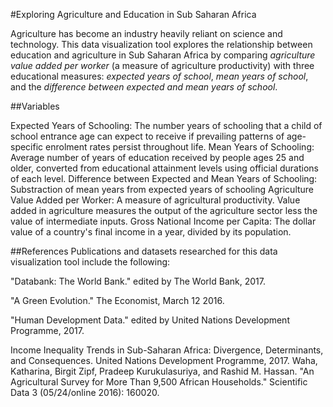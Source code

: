 #Exploring Agriculture and Education in Sub Saharan Africa 

Agriculture has become an industry heavily reliant on science and technology.  This data visualization tool explores the relationship between education and agriculture in Sub Saharan Africa by comparing <i>agriculture value added per worker</i> (a measure of agriculture productivity) with three educational measures: <i>expected years of school</i>, <i>mean years of school</i>, and the <i>difference between expected and mean years of school</i>.

##Variables

Expected Years of Schooling:  The number years of schooling that a child of school entrance age can expect to receive if prevailing patterns of age-specific enrolment rates persist throughout life.
Mean Years of Schooling:  Average number of years of education received by people ages 25 and older, converted from educational attainment levels using official durations of each level.
Difference between Expected and Mean Years of Schooling:  Substraction of mean years from expected years of schooling
Agriculture Value Added per Worker:  A measure of agricultural productivity. Value added in agriculture measures the output of the agriculture sector less the value of intermediate inputs.
Gross National Income per Capita:  The dollar value of a country's final income in a year, divided by its population.


##References
Publications and datasets researched for this data visualization tool include the following:

"Databank:  The World Bank." edited by The World Bank, 2017.

"A Green Evolution." The Economist, March 12 2016.

"Human Development Data." edited by United Nations Development Programme, 2017.

Income Inequality Trends in Sub-Saharan Africa:  Divergence, Determinants, and Consequences. United Nations Development Programme, 2017.
Waha, Katharina, Birgit Zipf, Pradeep Kurukulasuriya, and Rashid M. Hassan. "An Agricultural Survey for More Than 9,500 African Households." Scientific Data 3 (05/24/online 2016): 160020.

